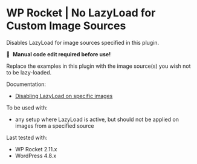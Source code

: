 # WP Rocket | No LazyLoad for Custom Image Sources

Disables LazyLoad for image sources specified in this plugin.

📝&#160;&#160;**Manual code edit required before use!**

Replace the examples in this plugin with the image source(s) you wish not to be lazy-loaded.

Documentation:
* [Disabling LazyLoad on specific images](http://docs.wp-rocket.me/article/15-disabling-lazy-load-on-specific-images)

To be used with:
* any setup where LazyLoad is active, but should not be applied on images from a specified source

Last tested with:
* WP Rocket 2.11.x
* WordPress 4.8.x
